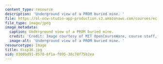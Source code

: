 ```yaml
---
content_type: resource
description: 'Underground view of a PROM buried mine. '
file: https://ol-ocw-studio-app-production.s3.amazonaws.com/courses/ec-s06-design-for-demining-spring-2007/8308bd9185786f1af09538c78f75b2ea_disp36.jpg
file_type: image/jpeg
image_metadata:
  caption: Underground view of a PROM buried mine.
  credit: 'Credit: Image courtesy of MIT OpenCourseWare, course staff, and students.'
  image-alt: 'Underground view of a PROM buried mine. '
resourcetype: Image
title: disp36.jpg
uid: 8308bd91-8578-6f1a-f095-38c78f75b2ea
---
```

